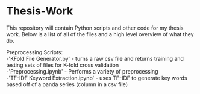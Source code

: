 # Thesis-Work
This repository will contain Python scripts and other code for my thesis work. Below is a list of all of the files and a high level overview of what they do. 

Preprocessing Scripts:  
-'KFold File Generator.py' - turns a raw csv file and returns training and testing sets of files for K-fold cross validation  
-'Preprocessing.ipynb' - Performs a variety of preprocessing   
-'TF-IDF Keyword Extraction.ipynb' - uses TF-IDF to generate key words based off of a panda series (column in a csv file)  
